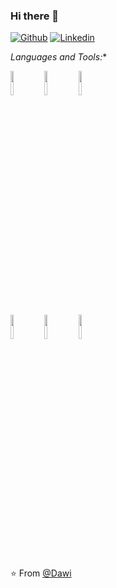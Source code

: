 ### Hi there 👋


[![Github](https://img.shields.io/badge/-Github-000?style=flat&logo=Github&logoColor=white)](https://github.com/Dawi-Formidavel)
[![Linkedin](https://img.shields.io/badge/-LinkedIn-blue?style=flat&logo=Linkedin&logoColor=white)](https://www.linkedin.com/in/david-messias-959900120/)
  
  *Languages and Tools:** 

<!-- Your github readme stats
You can use this api: https://github.com/anuraghazra/github-readme-stats
-->
 
  <!-- Your languages and tools. Be careful with the alignment. 
  You can use this sites to get logos: https://www.vectorlogo.zone or https://simpleicons.org/
  -->
  <code><img width="10%" src="https://www.vectorlogo.zone/logos/java/java-ar21.svg"></code>
  <code><img width="10%" src="https://www.vectorlogo.zone/logos/git-scm/git-scm-ar21.svg"></code>
  <code><img width="10%" src="https://www.vectorlogo.zone/logos/gnu_bash/gnu_bash-ar21.svg"></code>
   <br />
   <code><img width="10%" src="https://www.vectorlogo.zone/logos/javascript/javascript-horizontal.svg"></code>
   <code><img width="10%" src="https://www.vectorlogo.zone/logos/ubuntu/ubuntu-ar21.svg"></code>
   <code><img width="10%" src="https://www.vectorlogo.zone/logos/reactjs/reactjs-ar21.svg"></code>
   <br />
</p>

⭐️ From [@Dawi](https://github.com/Dawi-Formidavel)
